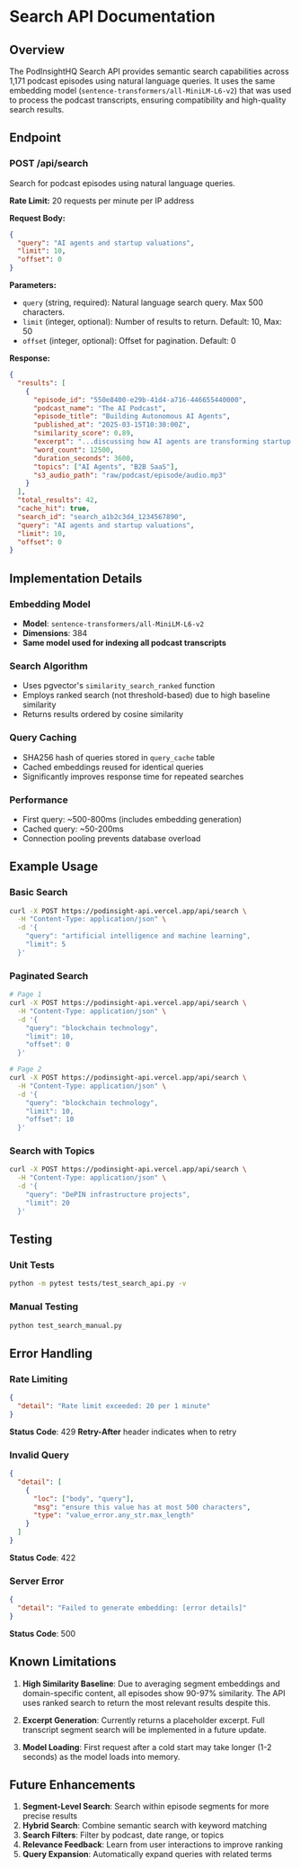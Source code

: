 # Search API Documentation

## Overview

The PodInsightHQ Search API provides semantic search capabilities across 1,171 podcast episodes using natural language queries. It uses the same embedding model (`sentence-transformers/all-MiniLM-L6-v2`) that was used to process the podcast transcripts, ensuring compatibility and high-quality search results.

## Endpoint

### POST /api/search

Search for podcast episodes using natural language queries.

**Rate Limit:** 20 requests per minute per IP address

**Request Body:**
```json
{
  "query": "AI agents and startup valuations",
  "limit": 10,
  "offset": 0
}
```

**Parameters:**
- `query` (string, required): Natural language search query. Max 500 characters.
- `limit` (integer, optional): Number of results to return. Default: 10, Max: 50
- `offset` (integer, optional): Offset for pagination. Default: 0

**Response:**
```json
{
  "results": [
    {
      "episode_id": "550e8400-e29b-41d4-a716-446655440000",
      "podcast_name": "The AI Podcast",
      "episode_title": "Building Autonomous AI Agents",
      "published_at": "2025-03-15T10:30:00Z",
      "similarity_score": 0.89,
      "excerpt": "...discussing how AI agents are transforming startup valuations...",
      "word_count": 12500,
      "duration_seconds": 3600,
      "topics": ["AI Agents", "B2B SaaS"],
      "s3_audio_path": "raw/podcast/episode/audio.mp3"
    }
  ],
  "total_results": 42,
  "cache_hit": true,
  "search_id": "search_a1b2c3d4_1234567890",
  "query": "AI agents and startup valuations",
  "limit": 10,
  "offset": 0
}
```

## Implementation Details

### Embedding Model
- **Model**: `sentence-transformers/all-MiniLM-L6-v2`
- **Dimensions**: 384
- **Same model used for indexing all podcast transcripts**

### Search Algorithm
- Uses pgvector's `similarity_search_ranked` function
- Employs ranked search (not threshold-based) due to high baseline similarity
- Returns results ordered by cosine similarity

### Query Caching
- SHA256 hash of queries stored in `query_cache` table
- Cached embeddings reused for identical queries
- Significantly improves response time for repeated searches

### Performance
- First query: ~500-800ms (includes embedding generation)
- Cached query: ~50-200ms
- Connection pooling prevents database overload

## Example Usage

### Basic Search
```bash
curl -X POST https://podinsight-api.vercel.app/api/search \
  -H "Content-Type: application/json" \
  -d '{
    "query": "artificial intelligence and machine learning",
    "limit": 5
  }'
```

### Paginated Search
```bash
# Page 1
curl -X POST https://podinsight-api.vercel.app/api/search \
  -H "Content-Type: application/json" \
  -d '{
    "query": "blockchain technology",
    "limit": 10,
    "offset": 0
  }'

# Page 2
curl -X POST https://podinsight-api.vercel.app/api/search \
  -H "Content-Type: application/json" \
  -d '{
    "query": "blockchain technology",
    "limit": 10,
    "offset": 10
  }'
```

### Search with Topics
```bash
curl -X POST https://podinsight-api.vercel.app/api/search \
  -H "Content-Type: application/json" \
  -d '{
    "query": "DePIN infrastructure projects",
    "limit": 20
  }'
```

## Testing

### Unit Tests
```bash
python -m pytest tests/test_search_api.py -v
```

### Manual Testing
```bash
python test_search_manual.py
```

## Error Handling

### Rate Limiting
```json
{
  "detail": "Rate limit exceeded: 20 per 1 minute"
}
```
**Status Code**: 429
**Retry-After** header indicates when to retry

### Invalid Query
```json
{
  "detail": [
    {
      "loc": ["body", "query"],
      "msg": "ensure this value has at most 500 characters",
      "type": "value_error.any_str.max_length"
    }
  ]
}
```
**Status Code**: 422

### Server Error
```json
{
  "detail": "Failed to generate embedding: [error details]"
}
```
**Status Code**: 500

## Known Limitations

1. **High Similarity Baseline**: Due to averaging segment embeddings and domain-specific content, all episodes show 90-97% similarity. The API uses ranked search to return the most relevant results despite this.

2. **Excerpt Generation**: Currently returns a placeholder excerpt. Full transcript segment search will be implemented in a future update.

3. **Model Loading**: First request after a cold start may take longer (1-2 seconds) as the model loads into memory.

## Future Enhancements

1. **Segment-Level Search**: Search within episode segments for more precise results
2. **Hybrid Search**: Combine semantic search with keyword matching
3. **Search Filters**: Filter by podcast, date range, or topics
4. **Relevance Feedback**: Learn from user interactions to improve ranking
5. **Query Expansion**: Automatically expand queries with related terms
